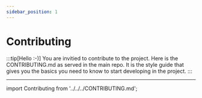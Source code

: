 ```yaml
---
sidebar_position: 1
---
```


# Contributing

:::tip[Hello :-\)]
You are invitied to contribute to the project. Here is the CONTRIBUTING.md as served in the main repo. It is the style guide that gives you the basics you need to know to start developing in the project.
:::

---

import Contributing from '../../../CONTRIBUTING.md';

<Contributing />